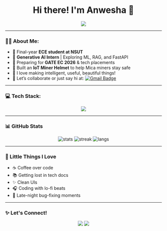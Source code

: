 <h1 align="center">Hi there! I'm Anwesha 🌸</h1>

<p align="center">
  <img src="https://readme-typing-svg.herokuapp.com/?lines=Electronics+Engineer+⚡;Digital+Logic+Design+0️⃣+1️⃣;Generative+AI+Intern+🤖;Always+Curious+🌱;Loves+Learning+&+Building+💡&center=true&width=500&height=45">
</p>

---

### 👩‍💻 About Me:
- 🏫 Final-year **ECE student at NSUT**
- 💼 **Generative AI Intern** | Exploring ML, RAG, and FastAPI
- 🎯 Preparing for **GATE EC 2026** & tech placements
- 🔧 Built an **IoT Miner Helmet** to help Mica miners stay safe
- 🧠 I love making intelligent, useful, beautiful things!
- 💬 Let’s collaborate or just say hi at: [![Gmail Badge](https://img.shields.io/badge/-anweshaprakash19@gmail.com-c14438?style=flat&logo=Gmail&logoColor=white)](mailto:anweshaprakash19@gmail.com)

---

### 💻 Tech Stack:
<p align="center">
  <img src="https://skillicons.dev/icons?i=py,fastapi,html,arduino,verilog,cpp,git,github,mysql,sqlite,linux,vscode"/>
</p>

---

### 📊 GitHub Stats
<p align="center">
  <img src="https://github-readme-stats.vercel.app/api?username=anweshaprakash&show_icons=true&theme=radical" alt="stats" />
  <img src="https://github-readme-streak-stats.herokuapp.com/?user=anweshaprakash&theme=radical" alt="streak" />
  <img src="https://github-readme-stats.vercel.app/api/top-langs/?username=anweshaprakash&layout=compact&theme=radical" alt="langs" />
</p>

---

### 🌸 Little Things I Love
- ☕ Coffee over code
- 📚 Getting lost in tech docs
- ✨ Clean UIs
- 🎧 Coding with lo-fi beats
- 🌙 Late-night bug-fixing moments

---

### ✨ Let's Connect!
<p align="center">
  <a href="www.linkedin.com/in/anwesha-prakash-914609254"><img src="https://img.shields.io/badge/-LinkedIn-blue?style=flat-square&logo=linkedin&logoColor=white"></a>
  <a href="mailto:anweshaprakash19@gmail.com"><img src="https://img.shields.io/badge/-Gmail-D14836?style=flat-square&logo=gmail&logoColor=white"></a>
</p>

<!--
**anweshaprakash/anweshaprakash** is a ✨ _special_ ✨ repository because its `README.md` (this file) appears on your GitHub profile.

Here are some ideas to get you started:

- 🔭 I’m currently working on ...
- 🌱 I’m currently learning ...
- 👯 I’m looking to collaborate on ...
- 🤔 I’m looking for help with ...
- 💬 Ask me about ...
- 📫 How to reach me: ...
- 😄 Pronouns: ...
- ⚡ Fun fact: ...
-->
